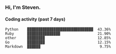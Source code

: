 ### Hi, I'm Steven.

#### Coding activity (past 7 days)
```
Python    ▓▓▓▓▓▓▓▓▓▓▓▓▓▓▓▓▓▓▓▓▓▓▓▓▓▓▓▓▓▓  43.36%
Ruby      ▓▓▓▓▓▓▓▓▓▓▓▓▓▓▓                 21.90%
other     ▓▓▓▓▓▓▓▓                        12.85%
Go        ▓▓▓▓▓▓▓▓                        12.15%
Markdown  ▓▓▓▓▓▓                           9.75%
```
